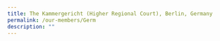 ```yaml
---
title: The Kammergericht (Higher Regional Court), Berlin, Germany
permalink: /our-members/Germ
description: ""
---
```

